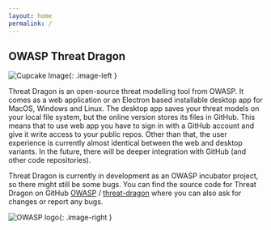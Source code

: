 ```yaml
---
layout: home
permalink: /
---
```


<style type="text/css">
.image-left {
  display: block;
  margin-left: auto;
  margin-right: auto;
  float: left;
}
.image-right {
  display: block;
  margin-left: auto;
  margin-right: auto;
  float: right;
}
</style>

[owasp-organization]: https://github.com/owasp

## OWASP Threat Dragon

![Cupcake Image](/public/threatdragonx256.png){: .image-left }

Threat Dragon is an open-source threat modelling tool from OWASP.
It comes as a web application or an Electron based installable desktop app for MacOS, Windows and Linux.
The desktop app saves your threat models on your local file system, but the online version stores its files in GitHub.
This means that to use web app you have to sign in with a GitHub account and give it write access to your public repos.
Other than that, the user experience is currently almost identical between the web and desktop variants.
In the future, there will be deeper integration with GitHub (and other code repositories).

Threat Dragon is currently in development as an OWASP incubator project, so there might still be some bugs.
You can find the source code for Threat Dragon on GitHub
[OWASP][owasp-organization] / [threat-dragon](https://github.com/OWASP/threat-dragon)
where you can also ask for changes or report any bugs.

![OWASP logo](/public/owasp.png){: .image-right }
